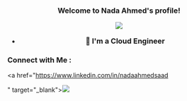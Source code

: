 


<h3 align="center">
  Welcome to Nada Ahmed's profile!
 


<p align="center">
  <a href="https://github.com/DenverCoder1/readme-typing-svg"><img src="https://readme-typing-svg.herokuapp.com/?lines=Full-stack%20web%20developer;Always%20learning%20new%20things&font=Fira%20Code&center=true&width=440&height=45&color=f75c7e&vCenter=true&size=22"></a>
</p> 

- 🏢 I'm a Cloud Engineer 

### Connect with Me :

<a href="https://www.linkedin.com/in/nadaahmedsaad

" target="_blank"><img src="https://img.shields.io/badge/-Nada%20Ahmed-0077B5?style=for-the-badge&logo=Linkedin&logoColor=white"/></a>








